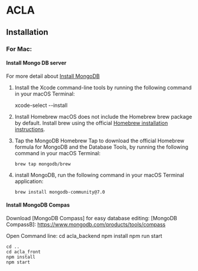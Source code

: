 # ACLA


## Installation


### For Mac:


#### Install Mongo DB server
For more detail about [Install MongoDB]

[Install MongoDB]: https://www.mongodb.com/docs/v7.0/tutorial/install-mongodb-on-os-x/ 

1. Install the Xcode command-line tools by running the following command in your macOS Terminal:

      xcode-select --install

2. Install Homebrew
    macOS does not include the Homebrew brew package by default.
    Install brew using the official [Homebrew installation instructions]. 
    
[Homebrew installation instructions]: https://brew.sh/#install

3. Tap the MongoDB Homebrew Tap to download the official Homebrew formula for MongoDB and the Database Tools, by running the following command in your macOS Terminal:
   ```
   brew tap mongodb/brew
   ```
    
4. install MongoDB, run the following command in your macOS Terminal application:
   ```
   brew install mongodb-community@7.0
   ```
   
#### Install MongoDB Compas
Download [MongoDB Compass] for easy database editing:
[MongoDB CompassB]: https://www.mongodb.com/products/tools/compass
    
  Open Command line:
    cd acla_backend
    npm install
    npm run start

    cd ..
    cd acla_front
    npm install
    npm start

    
